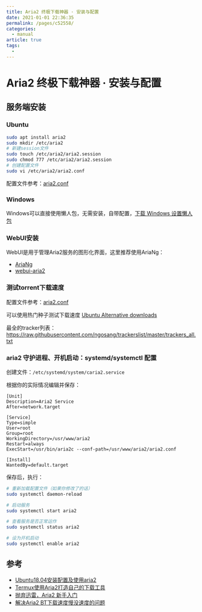 ```yaml
---
title: Aria2 终极下载神器 · 安装与配置
date: 2021-01-01 22:36:35
permalink: /pages/c52558/
categories: 
  - manual
article: true
tags: 
  - 
---
```

# Aria2 终极下载神器 · 安装与配置

## 服务端安装

### Ubuntu

```sh
sudo apt install aria2
sudo mkdir /etc/aria2
# 新建session文件
sudo touch /etc/aria2/aria2.session
sudo chmod 777 /etc/aria2/aria2.session 
# 创建配置文件
sudo vi /etc/aria2/aria2.conf
```
配置文件参考：[aria2.conf](./images/aria2.conf)

### Windows

Windows可以直接使用懒人包，无需安装，自带配置，[下载 Windows 设置懒人包](http://aria2c.com/archiver/aria2.zip)

### WebUI安装

WebUI是用于管理Aria2服务的图形化界面，这里推荐使用AriaNg：

- [AriaNg](https://github.com/mayswind/AriaNg)
- [webui-aria2](https://github.com/ziahamza/webui-aria2)

### 测试torrent下载速度

配置文件参考：[aria2.conf](./images/aria2.conf)

可以使用热门种子测试下载速度 [Ubuntu Alternative downloads](https://ubuntu.com/download/alternative-downloads)

最全的tracker列表：https://raw.githubusercontent.com/ngosang/trackerslist/master/trackers_all.txt

### aria2 守护进程、开机启动：systemd/systemctl 配置

创建文件：`/etc/systemd/system/caria2.service`

根据你的实际情况编辑并保存：

```
[Unit]
Description=Aria2 Service
After=network.target

[Service]
Type=simple
User=root
Group=root
WorkingDirectory=/usr/www/aria2
Restart=always
ExecStart=/usr/bin/aria2c --conf-path=/usr/www/aria2/aria2.conf

[Install]
WantedBy=default.target
```

保存后，执行：

```sh
# 重新加载配置文件（如果你修改了的话）
sudo systemctl daemon-reload

# 启动服务
sudo systemctl start aria2

# 查看服务是否正常运作
sudo systemctl status aria2

# 设为开机启动
sudo systemctl enable aria2
```


## 参考

- [Ubuntu18.04安装配置及使用aria2](https://www.jianshu.com/p/2f7e087f452b)
- [Termux使用Aria2打造自己的下载工具](https://www.sqlsec.com/2018/05/termux.html#toc-heading-86)
- [抛弃迅雷，Aria2 新手入门](https://zhuanlan.zhihu.com/p/37021947)
- [解决Aria2 BT下载速度慢没速度的问题](http://www.senra.me/solutions-to-aria2-bt-metalink-download-slowly/)

